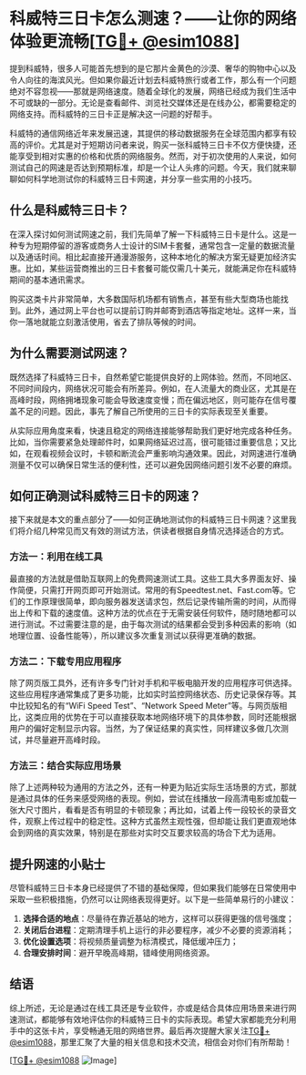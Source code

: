 # 科威特三日卡怎么测速？——让你的网络体验更流畅[[TG💪+ @esim1088](https://t.me/s/esim1088)]

提到科威特，很多人可能首先想到的是它那片金黄色的沙漠、奢华的购物中心以及令人向往的海滨风光。但如果你最近计划去科威特旅行或者工作，那么有一个问题绝对不容忽视——那就是网络速度。随着全球化的发展，网络已经成为我们生活中不可或缺的一部分。无论是查看邮件、浏览社交媒体还是在线办公，都需要稳定的网络支持。而科威特的三日卡正是解决这一问题的好帮手。

科威特的通信网络近年来发展迅速，其提供的移动数据服务在全球范围内都享有较高的评价。尤其是对于短期访问者来说，购买一张科威特三日卡不仅方便快捷，还能享受到相对实惠的价格和优质的网络服务。然而，对于初次使用的人来说，如何测试自己的网速是否达到预期标准，却是一个让人头疼的问题。今天，我们就来聊聊如何科学地测试你的科威特三日卡网速，并分享一些实用的小技巧。

## 什么是科威特三日卡？

在深入探讨如何测试网速之前，我们先简单了解一下科威特三日卡是什么。这是一种专为短期停留的游客或商务人士设计的SIM卡套餐，通常包含一定量的数据流量以及通话时间。相比起直接开通漫游服务，这种本地化的解决方案无疑更加经济实惠。比如，某些运营商推出的三日卡套餐可能仅需几十美元，就能满足你在科威特期间的基本通讯需求。

购买这类卡片非常简单，大多数国际机场都有销售点，甚至有些大型商场也能找到。此外，通过网上平台也可以提前订购并邮寄到酒店等指定地址。这样一来，当你一落地就能立刻激活使用，省去了排队等候的时间。

## 为什么需要测试网速？

既然选择了科威特三日卡，自然希望它能提供良好的上网体验。然而，不同地区、不同时间段内，网络状况可能会有所差异。例如，在人流量大的商业区，尤其是在高峰时段，网络拥堵现象可能会导致速度变慢；而在偏远地区，则可能存在信号覆盖不足的问题。因此，事先了解自己所使用的三日卡的实际表现至关重要。

从实际应用角度来看，快速且稳定的网络连接能够帮助我们更好地完成各种任务。比如，当你需要紧急处理邮件时，如果网络延迟过高，很可能错过重要信息；又比如，在观看视频会议时，卡顿和断流会严重影响沟通效果。因此，对网速进行准确测量不仅可以确保日常生活的便利性，还可以避免因网络问题引发不必要的麻烦。

## 如何正确测试科威特三日卡的网速？

接下来就是本文的重点部分了——如何正确地测试你的科威特三日卡网速？这里我们将介绍几种常见而又有效的测试方法，供读者根据自身情况选择适合的方式。

### 方法一：利用在线工具

最直接的方法就是借助互联网上的免费网速测试工具。这些工具大多界面友好、操作简便，只需打开网页即可开始测试。常用的有Speedtest.net、Fast.com等。它们的工作原理很简单，即向服务器发送请求包，然后记录传输所需的时间，从而得出上传和下载的速度值。这种方法的优点在于无需安装任何软件，随时随地都可以进行测试。不过需要注意的是，由于每次测试的结果都会受到多种因素的影响（如地理位置、设备性能等），所以建议多次重复测试以获得更准确的数据。

### 方法二：下载专用应用程序

除了网页版工具外，还有许多专门针对手机和平板电脑开发的应用程序可供选择。这些应用程序通常集成了更多功能，比如实时监控网络状态、历史记录保存等。其中比较知名的有“WiFi Speed Test”、“Network Speed Meter”等。与网页版相比，这类应用的优势在于可以直接获取本地网络环境下的具体参数，同时还能根据用户的偏好定制显示内容。当然，为了保证结果的真实性，同样建议多做几次测试，并尽量避开高峰时段。

### 方法三：结合实际应用场景

除了上述两种较为通用的方法之外，还有一种更为贴近实际生活场景的方式，那就是通过具体的任务来感受网络的表现。例如，尝试在线播放一段高清电影或加载一张大尺寸图片，看看是否有明显的卡顿现象；再比如，试着上传一段较长的录音文件，观察上传过程中的稳定性。这种方式虽然主观性强，但却能让我们更直观地体会到网络的真实效果，特别是在那些对实时交互要求较高的场合下尤为适用。

## 提升网速的小贴士

尽管科威特三日卡本身已经提供了不错的基础保障，但如果我们能够在日常使用中采取一些积极措施，仍然可以让网络表现得更好。以下是一些简单易行的小建议：

1. **选择合适的地点**：尽量待在靠近基站的地方，这样可以获得更强的信号强度；
2. **关闭后台进程**：定期清理手机上运行的非必要程序，减少不必要的资源消耗；
3. **优化设置选项**：将视频质量调整为标清模式，降低缓冲压力；
4. **合理安排时间**：避开早晚高峰期，错峰使用网络资源。

## 结语

综上所述，无论是通过在线工具还是专业软件，亦或是结合具体应用场景来进行网速测试，都能够有效地评估你的科威特三日卡的实际表现。希望大家都能充分利用手中的这张卡片，享受畅通无阻的网络世界。最后再次提醒大家关注[TG💪+ @esim1088](https://t.me/s/esim1088)，那里汇聚了大量的相关信息和技术交流，相信会对你们有所帮助！

[[TG💪+ @esim1088](https://t.me/s/esim1088) ![Image](https://i.postimg.cc/4NQfJmqS/Snipaste-2025-05-13-00-14-12.png)]